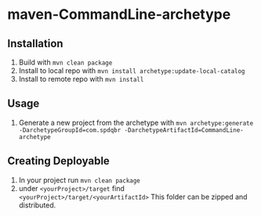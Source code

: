 # maven-CommandLine-archetype
## Installation
  1. Build with
  ```mvn clean package```
  1. Install to local repo with
  ```mvn install archetype:update-local-catalog```
  1. Install to remote repo with
  ```mvn install```

## Usage
  1. Generate a new project from the archetype with
  ``` mvn archetype:generate -DarchetypeGroupId=com.spdqbr -DarchetypeArtifactId=CommandLine-archetype ```

## Creating Deployable
  1. In your project run
  ``` mvn clean package ```
  1. under `<yourProject>/target` find `<yourProject>/target/<yourArtifactId>` This folder can be zipped and distributed.
